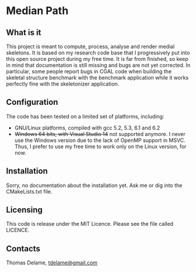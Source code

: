 # Median Path

## What is it
This project is meant to compute, process, analyse and render medial skeletons.
It is based on my research code base that I progressively put into this 
open source project during my free time. It is far from finished, so keep in
mind that documentation is still missing and bugs are not yet corrected. In
particular, some people report bugs in CGAL code when building the skeletal
structure benchmark with the benchmark application while it works perfectly
fine with the skeletonizer application.

## Configuration
The code has been tested on a limited set of platforms, including:
- GNU/Linux platforms, compiled with gcc 5.2, 5.3, 6.1 and 6.2
- ~~Windows 64 bits, with Visual Studio 14~~ not supported anymore. I never use
the Windows version due to the lack of OpenMP support in MSVC. Thus, I prefer to use
my free time to work only on the Linux version, for now.

## Installation
Sorry, no documentation about the installation yet. Ask me or dig into the 
CMakeLists.txt file.

## Licensing
This code is release under the MIT Licence. Please see the file called LICENCE.

## Contacts
Thomas Delame, tdelame@gmail.com